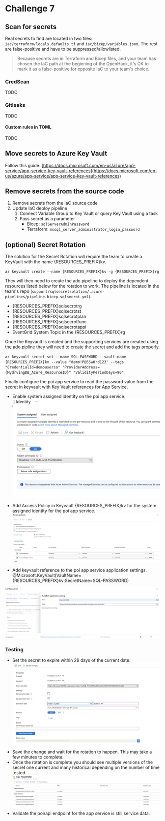 # Challenge 7

## Scan for secrets

Real secrets to find are located in two files: `iac/terraform/locals.defaults.tf` and `iac/bicep/variables.json`. The rest are false-positive and have to be suppressed/allowlisted.

> Because secrets are in Terraform and Bicep files, and your team has chosen the IaC path at the beginning of the OpenHack, it's OK to mark it as a false-positive for opposite IaC to your team's choice.

### CredScan

TODO

### Gitleaks

TODO

#### Custom rules in TOML

TODO

## Move secrets to Azure Key Vault

Follow this guide: [https://docs.microsoft.com/en-us/azure/app-service/app-service-key-vault-references](https://docs.microsoft.com/en-us/azure/app-service/app-service-key-vault-references)

## Remove secrets from the source code

1. Remove secrets from the IaC source code
1. Update IaC deploy pipeline
   1. Connect Variable Group to Key Vault or query Key Vault using a task
   2. Pass secret as a parameter
      - Bicep: `sqlServerAdminPassword`
      - Terraform: `mssql_server_administrator_login_password`

## (optional) Secret Rotation

The solution for the Secret Rotation will require the team to create a KeyVault with the name {RESOURCES_PREFIX}kv.  

`az keyvault create --name {RESOURCES_PREFIX}kv -g {RESOURCES_PREFIX}rg`  

They will then need to create the ado pipeline to deploy the dependent resources listed below for the rotation to work. The pipeline is located in the team's repo (`support/sqlsecretrotation/.azure-pipelines/pipeline.bicep.sqlsecrot.yml`).

- {RESOURCES_PREFIX}sqlsecrotrg
- {RESOURCES_PREFIX}sqlsecrotst
- {RESOURCES_PREFIX}sqlsecrotplan
- {RESOURCES_PREFIX}sqlsecrotfunc
- {RESOURCES_PREFIX}sqlsecrotappi
- EventGrid System Topic in the {RESOURCES_PREFIX}rg

 Once the Keyvault is created and the supporting services are created using the ado pipline they will need to create the secret and add the tags properly.

`az keyvault secret set --name SQL-PASSWORD --vault-name {RESOURCES_PREFIX}kv --value "demo!P@55w0rd123" --tags "CredentialId=demousersa" "ProviderAddress={MydrvingDB_Azure_ResourceID}" "ValidityPeriodDays=90"`

Finally configure the poi app service to read the password value from the secret in keyvault with Key Vault references for App Service.

- Enable system assigned identity on the poi app service.
![Enable system assigned identity on the poi app service.](enable_system_identity_poi.png "Enable system assigned identity on the poi app service.")

- Add Access Policy in Keyvault {RESOURCES_PREFIX}kv for the system assigned identity for the poi app service.
![Add Keyvault Access Policy.](add_access_policy.png "Add Keyvault Access Policy.")

- Add keyvault reference to the poi app service application settings.
    @Microsoft.KeyVault(VaultName={RESOURCES_PREFIX}kv;SecretName=SQL-PASSWORD)

![Add keyvault reference to the poi app service application settings](update_sql_pwd_kv.png "Add keyvault reference to the poi app service application settings.")
![Verify keyvault app settings](appservice_keyvault_ref.png "Verify keyvault app settings.")

### Testing

- Set the secret to expire within 29 days of the current date.
![Set the secret to expire within 29 days of the current date](secret_exp_test_date.png "Set the secret to expire within 29 days of the current date.")
- Save the change and wait for the rotation to happen. This may take a few minutes to complete.
- Once the rotation is complete you should see multiple versions of the secret one current and many historical depending on the number of time tested
![Once the rotation is complete you should see multiple versions of the secret one current and many historical depending on the number of time tested](secret_rotation_versions.png "Once the rotation is complete you should see multiple versions of the secret one current and many historical depending on the number of time tested.")
- Validate the poi/api endpoint for the app service is still service data.
